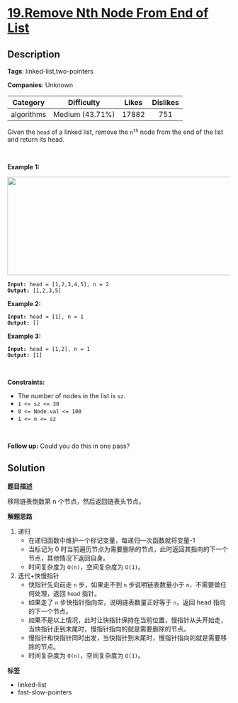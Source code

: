 # [19.Remove Nth Node From End of List](https://leetcode.com/problems/remove-nth-node-from-end-of-list/description/)

## Description

**Tags**: linked-list,two-pointers

**Companies**: Unknown

|  Category  |   Difficulty    | Likes | Dislikes |
| :--------: | :-------------: | :---: | :------: |
| algorithms | Medium (43.71%) | 17882 |   751    |

<p>Given the <code>head</code> of a linked list, remove the <code>n<sup>th</sup></code> node from the end of the list and return its head.</p>
<p>&nbsp;</p>
<p><strong class="example">Example 1:</strong></p>
<img alt="" src="https://assets.leetcode.com/uploads/2020/10/03/remove_ex1.jpg" style="width: 542px; height: 222px;" />
<pre><code><strong>Input:</strong> head = [1,2,3,4,5], n = 2
<strong>Output:</strong> [1,2,3,5]</code></pre>
<p><strong class="example">Example 2:</strong></p>
<pre><code><strong>Input:</strong> head = [1], n = 1
<strong>Output:</strong> []</code></pre>
<p><strong class="example">Example 3:</strong></p>
<pre><code><strong>Input:</strong> head = [1,2], n = 1
<strong>Output:</strong> [1]</code></pre>
<p>&nbsp;</p>
<p><strong>Constraints:</strong></p>
<ul>
  <li>The number of nodes in the list is <code>sz</code>.</li>
  <li><code>1 &lt;= sz &lt;= 30</code></li>
  <li><code>0 &lt;= Node.val &lt;= 100</code></li>
  <li><code>1 &lt;= n &lt;= sz</code></li>
</ul>
<p>&nbsp;</p>
<p><strong>Follow up:</strong> Could you do this in one pass?</p>

## Solution

**题目描述**

移除链表倒数第 n 个节点，然后返回链表头节点。

**解题思路**

1. 递归
   - 在递归函数中维护一个标记变量，每递归一次函数就将变量-1
   - 当标记为 0 时当前遍历节点为需要删除的节点，此时返回其指向的下一个节点，其他情况下返回自身。
   - 时间复杂度为 `O(n)`，空间复杂度为 `O(1)`。
2. 迭代+快慢指针
   - 快指针先向前走 `n` 步，如果走不到 `n` 步说明链表数量小于 `n`，不需要做任何处理，返回 `head` 指针。
   - 如果走了 `n` 步快指针指向空，说明链表数量正好等于 `n`，返回 head 指向的下一个节点。
   - 如果不是以上情况，此时让快指针保持在当前位置，慢指针从头开始走，当快指针走到末尾时，慢指针指向的就是需要删除的节点。
   - 慢指针和快指针同时出发，当快指针到末尾时，慢指针指向的就是需要移除的节点。
   - 时间复杂度为 `O(n)`，空间复杂度为 `O(1)`。

**标签**

- linked-list
- fast-slow-pointers
